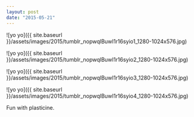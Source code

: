 ```yaml
---
layout: post
date: "2015-05-21"
---
```


![yo yo]({{ site.baseurl }}/assets/images/2015/tumblr_nopwqlBuwI1r16syio1_1280-1024x576.jpg)

![yo yo]({{ site.baseurl }}/assets/images/2015/tumblr_nopwqlBuwI1r16syio2_1280-1024x576.jpg)

![yo yo]({{ site.baseurl }}/assets/images/2015/tumblr_nopwqlBuwI1r16syio3_1280-1024x576.jpg)

![yo yo]({{ site.baseurl }}/assets/images/2015/tumblr_nopwqlBuwI1r16syio4_1280-1024x576.jpg)

Fun with plasticine.
